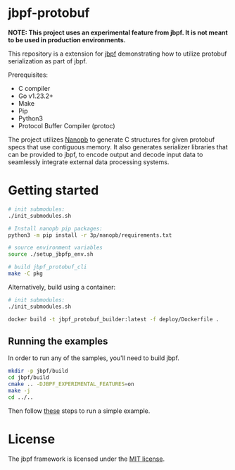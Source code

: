 # jbpf-protobuf

**NOTE: This project uses an experimental feature from jbpf. It is not meant to be used in production environments.**

This repository is a extension for [jbpf](https://github.com/microsoft/jbpf/) demonstrating how to utilize protobuf serialization as part of jbpf.

Prerequisites:
* C compiler
* Go v1.23.2+
* Make
* Pip
* Python3
* Protocol Buffer Compiler (protoc)

The project utilizes [Nanopb](https://github.com/nanopb/nanopb) to generate C structures for given protobuf specs that use contiguous memory. It also generates serializer libraries that can be provided to jbpf, to encode output and decode input data to seamlessly integrate external data processing systems.

# Getting started

```sh
# init submodules:
./init_submodules.sh

# Install nanopb pip packages:
python3 -m pip install -r 3p/nanopb/requirements.txt

# source environment variables
source ./setup_jbpfp_env.sh

# build jbpf_protobuf_cli
make -C pkg
```

Alternatively, build using a container:
```sh
# init submodules:
./init_submodules.sh

docker build -t jbpf_protobuf_builder:latest -f deploy/Dockerfile .
```

## Running the examples

In order to run any of the samples, you'll need to build jbpf.

```sh
mkdir -p jbpf/build
cd jbpf/build
cmake .. -DJBPF_EXPERIMENTAL_FEATURES=on
make -j
cd ../..
```

Then follow [these](./examples/first_example_standalone/README.md) steps to run a simple example.

# License

The jbpf framework is licensed under the [MIT license](LICENSE.md).
